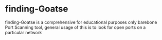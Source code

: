 # finding-Goatse
finding-Goatse is a comprehensive for educational purposes only barebone Port Scanning tool, general usage of this is to look for open ports on a particular network
